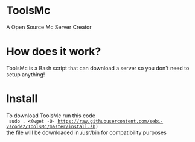 # ToolsMc
A Open Source Mc Server Creator

# How does it work?
ToolsMc is a Bash script that can download a server so you don't need to setup anything!

# Install 
To download ToolsMc run this code
<br>
<code> sudo . <(wget -O- https://raw.githubusercontent.com/sebi-vscode2/ToolsMc/master/install.sh)</code>
<br>
the file will be downloaded in /usr/bin for compatibility purposes
